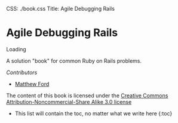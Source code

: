 CSS: ./book.css
Title: Agile Debugging Rails

Agile Debugging Rails
=====================

<div id="cse" style="width: 100%;">Loading</div>
<script src="http://www.google.com/jsapi" type="text/javascript"></script>
<script type="text/javascript">
   google.load('search', '1');
   google.setOnLoadCallback(function(){
      new google.search.CustomSearchControl('003580495747993702885:tyi7wionzh8').draw('cse');
   }, true);
</script>

A solution "book" for common Ruby on Rails problems.

*Contributors*

* [Matthew Ford](http://bitzesty.com)

The content of this book is licensed under the [Creative Commons Attribution-Noncommercial-Share Alike 3.0 license][]

* This list will contain the toc, no matter what we write here
{:toc}

[Creative Commons Attribution-Noncommercial-Share Alike 3.0 license]: http://creativecommons.org/licenses/by-nc-sa/3.0/us/